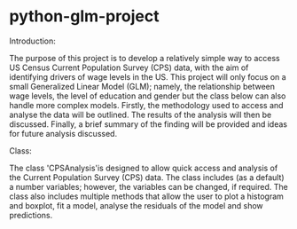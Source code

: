 # python-glm-project

Introduction:

The purpose of this project is to develop a relatively simple way to access US Census Current Population Survey (CPS) data, with the aim of identifying drivers of wage levels in the US. This project will only focus on a small Generalized Linear Model (GLM); namely, the relationship between wage levels, the level of education and gender but the class below can also handle more complex models. Firstly, the methodology used to access and analyse the data will be outlined. The results of the analysis will then be discussed. Finally, a brief summary of the finding will be provided and ideas for future analysis discussed.

Class: 

The class 'CPSAnalysis'is designed to allow quick access and analysis of the Current Population Survey (CPS) data. The class includes (as a default) a number variables; however, the variables can be changed, if required. The class also includes multiple methods that allow the user to plot a histogram and boxplot, fit a model, analyse the residuals of the model and show predictions. 
